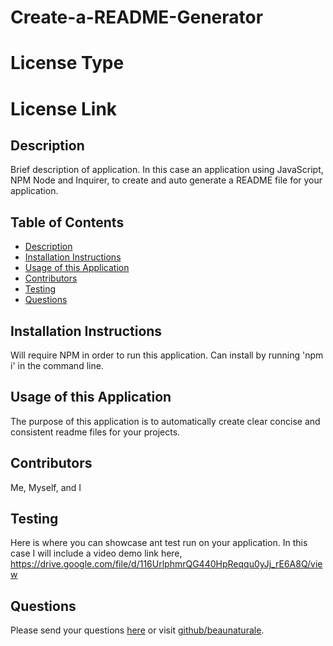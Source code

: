 # Create-a-README-Generator

# License Type


# License Link


## Description
Brief description of application. In this case an application using JavaScript, NPM Node and Inquirer, to create and auto generate a README file for your application.

## Table of Contents
* [Description](#Description)
* [Installation Instructions](#Installation-Instructions)
* [Usage of this Application](#Usage-of-this-Application)
* [Contributors](#Contributors)
* [Testing](#Testing)
* [Questions](#Questions)

## Installation Instructions
Will require NPM in order to run this application. Can install by running 'npm i' in the command line.  

## Usage of this Application
The purpose of this application is to automatically create clear concise and consistent readme files for your projects.

## Contributors
Me, Myself, and I

## Testing
Here is where you can showcase ant test run on your application. In this case I will include a video demo link here,  https://drive.google.com/file/d/116UrlphmrQG440HpReqqu0yJj_rE6A8Q/view

## Questions
Please send your questions [here](mailto:beaunaturale@yahoo.com?subject=[GitHub]%20Dev%20Connect) or visit [github/beaunaturale](https://github.com/beaunaturale).

